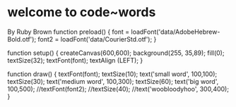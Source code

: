 # welcome to code~words
By Ruby Brown
function preload() {
  font = loadFont('data/AdobeHebrew-Bold.otf');
  font2 = loadFont('data/CourierStd.otf');
}

function setup() {
createCanvas(600,600);
background(255, 35,89);
fill(0);
textSize(32);
textFont(font);
textAlign (LEFT);
}


function draw() {
  textFont(font);
  textSize(10);
 text('small word', 100,100);
 textSize(30);
 text('medium word', 100,300);
 textSize(60);
 text('big word', 100,500);
 //textFont(font2);
 //textSize(40);
 //text('woobloodyhoo', 300,400);
}
